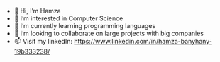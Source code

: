 - 👋 Hi, I’m Hamza
- 👀 I’m interested in Computer Science 
- 🌱 I’m currently learning programming languages 
- 💞️ I’m looking to collaborate on large projects with big companies
- 📫 Visit my linkedIn: https://www.linkedin.com/in/hamza-banyhany-19b333238/ 

<!---
Hamzoozz/Hamzoozz is a ✨ special ✨ repository because its `README.md` (this file) appears on your GitHub profile.
You can click the Preview link to take a look at your changes.
--->
